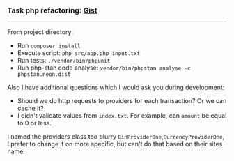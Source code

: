 ### Task php refactoring: [Gist](https://gist.github.com/mariusbalcytis/e73370f4d2bda302c7bd867dfeef9751)

---
From project directory:
- Run `composer install`
- Execute script: `php src/app.php input.txt`
- Run tests: `./vendor/bin/phpunit `
- Run php-stan code analyse: `vendor/bin/phpstan analyse -c phpstan.neon.dist`

Also I have additional questions which I would ask you during development:

- Should we do http requests to providers for each transaction? Or we can cache it?
- I didn't validate values from `index.txt`. For example, can `amount` be equal to 0 or less.

I named the providers class too blurry `BinProviderOne`,`CurrencyProviderOne`, I prefer to change it on 
more specific, but can't do that based on their sites name.
